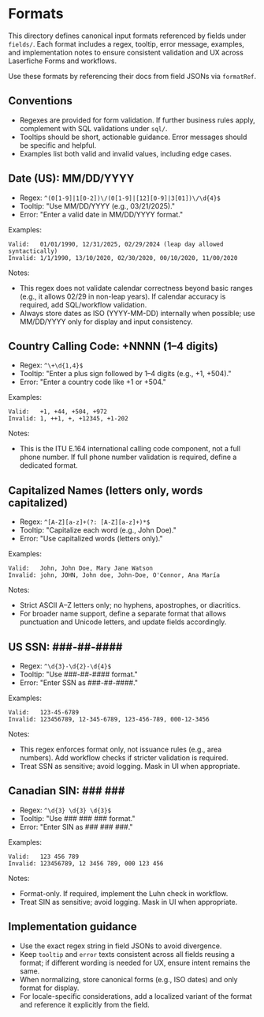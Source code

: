 # Formats

This directory defines canonical input formats referenced by fields under `fields/`.
Each format includes a regex, tooltip, error message, examples, and implementation
notes to ensure consistent validation and UX across Laserfiche Forms and workflows.

Use these formats by referencing their docs from field JSONs via `formatRef`.

## Conventions

- Regexes are provided for form validation. If further business rules apply,
  complement with SQL validations under `sql/`.
- Tooltips should be short, actionable guidance. Error messages should be
  specific and helpful.
- Examples list both valid and invalid values, including edge cases.

## Date (US): MM/DD/YYYY

- Regex: `^(0[1-9]|1[0-2])\/(0[1-9]|[12][0-9]|3[01])\/\d{4}$`
- Tooltip: "Use MM/DD/YYYY (e.g., 03/21/2025)."
- Error: "Enter a valid date in MM/DD/YYYY format."

Examples:

```text
Valid:   01/01/1990, 12/31/2025, 02/29/2024 (leap day allowed syntactically)
Invalid: 1/1/1990, 13/10/2020, 02/30/2020, 00/10/2020, 11/00/2020
```

Notes:

- This regex does not validate calendar correctness beyond basic ranges
  (e.g., it allows 02/29 in non-leap years). If calendar accuracy is required,
  add SQL/workflow validation.
- Always store dates as ISO (YYYY-MM-DD) internally when possible; use
  MM/DD/YYYY only for display and input consistency.

## Country Calling Code: +NNNN (1–4 digits)

- Regex: `^\+\d{1,4}$`
- Tooltip: "Enter a plus sign followed by 1–4 digits (e.g., +1, +504)."
- Error: "Enter a country code like +1 or +504."

Examples:

```text
Valid:   +1, +44, +504, +972
Invalid: 1, ++1, +, +12345, +1-202
```

Notes:

- This is the ITU E.164 international calling code component, not a full phone
  number. If full phone number validation is required, define a dedicated format.

## Capitalized Names (letters only, words capitalized)

- Regex: `^[A-Z][a-z]+(?: [A-Z][a-z]+)*$`
- Tooltip: "Capitalize each word (e.g., John Doe)."
- Error: "Use capitalized words (letters only)."

Examples:

```text
Valid:   John, John Doe, Mary Jane Watson
Invalid: john, JOHN, John doe, John-Doe, O'Connor, Ana María
```

Notes:

- Strict ASCII A–Z letters only; no hyphens, apostrophes, or diacritics.
- For broader name support, define a separate format that allows punctuation
  and Unicode letters, and update fields accordingly.

## US SSN: ###-##-####

- Regex: `^\d{3}-\d{2}-\d{4}$`
- Tooltip: "Use ###-##-#### format."
- Error: "Enter SSN as ###-##-####."

Examples:

```text
Valid:   123-45-6789
Invalid: 123456789, 12-345-6789, 123-456-789, 000-12-3456
```

Notes:

- This regex enforces format only, not issuance rules (e.g., area numbers).
  Add workflow checks if stricter validation is required.
- Treat SSN as sensitive; avoid logging. Mask in UI when appropriate.

## Canadian SIN: ### ### ###

- Regex: `^\d{3} \d{3} \d{3}$`
- Tooltip: "Use ### ### ### format."
- Error: "Enter SIN as ### ### ###."

Examples:

```text
Valid:   123 456 789
Invalid: 123456789, 12 3456 789, 000 123 456
```

Notes:

- Format-only. If required, implement the Luhn check in workflow.
- Treat SIN as sensitive; avoid logging. Mask in UI when appropriate.

## Implementation guidance

- Use the exact regex string in field JSONs to avoid divergence.
- Keep `tooltip` and `error` texts consistent across all fields reusing
  a format; if different wording is needed for UX, ensure intent remains
  the same.
- When normalizing, store canonical forms (e.g., ISO dates) and only format
  for display.
- For locale-specific considerations, add a localized variant of the format
  and reference it explicitly from the field.

